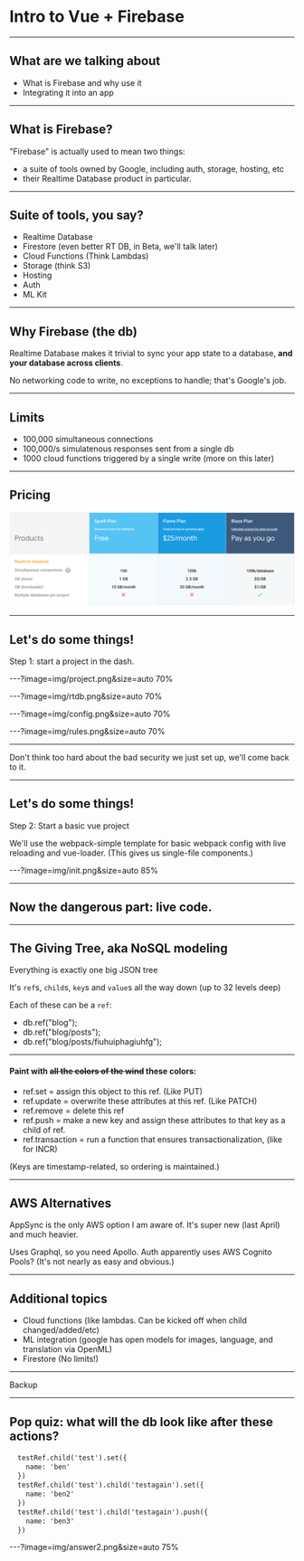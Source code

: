 # Intro to Vue + Firebase

---

## What are we talking about

* What is Firebase and why use it
* Integrating it into an app

---

## What is Firebase?

"Firebase" is actually used to mean two things:

* a suite of tools owned by Google, including auth, storage, hosting, etc
* their Realtime Database product in particular.

---

## Suite of tools, you say?

* Realtime Database
* Firestore (even better RT DB, in Beta, we'll talk later)
* Cloud Functions (Think Lambdas)
* Storage (think S3)
* Hosting
* Auth
* ML Kit

---

## Why Firebase (the db)

Realtime Database makes it trivial to sync your app state to a database, **and your database across clients**.

No networking code to write, no exceptions to handle; that's Google's job.

---

## Limits

* 100,000 simultaneous connections
* 100,000/s simulatenous responses sent from a single db
* 1000 cloud functions triggered by a single write (more on this later)

---

## Pricing

![Foo](img/plans.png)

---

## Let's do some things!

Step 1: start a project in the dash.


---?image=img/project.png&size=auto 70%

---?image=img/rtdb.png&size=auto 70%

---?image=img/config.png&size=auto 70%

---?image=img/rules.png&size=auto 70%

---

Don't think too hard about the bad security we just set up, we'll come back to it.

---

## Let's do some things!

Step 2: Start a basic vue project

We'll use the webpack-simple template for basic webpack config with live reloading and vue-loader.  (This gives us single-file components.)

---?image=img/init.png&size=auto 85%

---

## Now the dangerous part: live code.

---

## The Giving Tree, aka NoSQL modeling

Everything is exactly one big JSON tree

It's `ref`s, `child`s, `key`s and `value`s all the way down (up to 32 levels deep)

Each of these can be a `ref`:

* db.ref("blog");
* db.ref("blog/posts");
* db.ref("blog/posts/fiuhuiphagiuhfg");

---

#### Paint with ~~all the colors of the wind~~ these colors:

* ref.set = assign this object to this ref. (Like PUT)
* ref.update = overwrite these attributes at this ref. (Like PATCH)
* ref.remove = delete this ref
* ref.push = make a new key and assign these attributes to that key as a child of ref.
* ref.transaction = run a function that ensures transactionalization, (like for INCR)

(Keys are timestamp-related, so ordering is maintained.)

---

## AWS Alternatives

AppSync is the only AWS option I am aware of.  It's super new (last April) and much heavier.

Uses Graphql, so you need Apollo.  Auth apparently uses AWS Cognito Pools?  (It's not nearly as easy and obvious.)

---

## Additional topics

* Cloud functions (like lambdas.  Can be kicked off when child changed/added/etc)
* ML integration (google has open models for images, language, and translation via OpenML)
* Firestore (No limits!)

---

Backup

---

## Pop quiz: what will the db look like after these actions?

```vue
  testRef.child('test').set({
    name: 'ben'
  })
  testRef.child('test').child('testagain').set({
    name: 'ben2'
  })
  testRef.child('test').child('testagain').push({
    name: 'ben3'
  })
```

---?image=img/answer2.png&size=auto 75%
